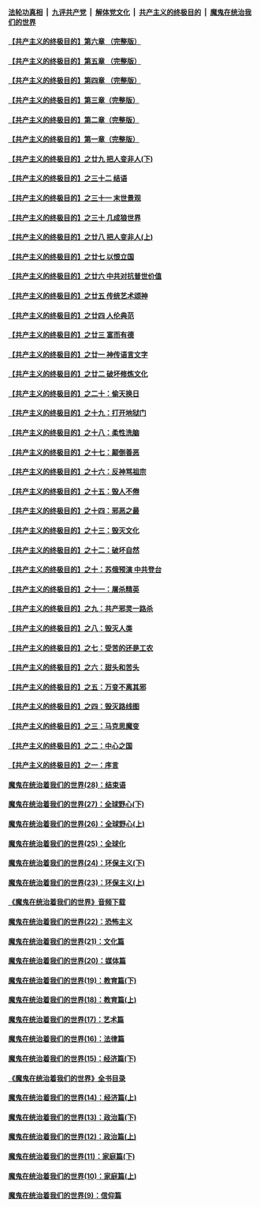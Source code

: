 ####  [法轮功真相](../../../../basic/blob/master/README.md?t=09132113) &nbsp;|&nbsp; [九评共产党](../../../../9ping.md/blob/master/README.md?t=09132113) &nbsp;|&nbsp; [解体党文化](../../../../jtdwh.md/blob/master/README.md?t=09132113)  &nbsp;|&nbsp; [共产主义的终极目的](../../../../gczydzjmd.md/blob/master/README.md?t=09132113) &nbsp;|&nbsp; [魔鬼在统治我们的世界](../../../../mgztzwmdsj.md/blob/master/README.md?t=09132113) 

#### [【共产主义的终极目的】第六章 （完整版）](../pages/nsc422/n11428913.md?t=09132113) 

#### [【共产主义的终极目的】第五章 （完整版）](../pages/nsc422/n11428912.md?t=09132113) 

#### [【共产主义的终极目的】第四章 （完整版）](../pages/nsc422/n11428907.md?t=09132113) 

#### [【共产主义的终极目的】第三章（完整版）](../pages/nsc422/n11428848.md?t=09132113) 

#### [【共产主义的终极目的】第二章（完整版）](../pages/nsc422/n11428831.md?t=09132113) 

#### [【共产主义的终极目的】第一章（完整版）](../pages/nsc422/n11417651.md?t=09132113) 

#### [【共产主义的终极目的】之廿九 把人变非人(下)](../pages/nsc422/n11344140.md?t=09132113) 

#### [【共产主义的终极目的】之三十二 结语](../pages/nsc422/n11360535.md?t=09132113) 

#### [【共产主义的终极目的】之三十一 末世景观](../pages/nsc422/n11351129.md?t=09132113) 

#### [【共产主义的终极目的】之三十 几成狼世界](../pages/nsc422/n11348280.md?t=09132113) 

#### [【共产主义的终极目的】之廿八 把人变非人(上)](../pages/nsc422/n11340492.md?t=09132113) 

#### [【共产主义的终极目的】之廿七 以恨立国](../pages/nsc422/n11336944.md?t=09132113) 

#### [【共产主义的终极目的】之廿六 中共对抗普世价值](../pages/nsc422/n11324785.md?t=09132113) 

#### [【共产主义的终极目的】之廿五 传统艺术颂神](../pages/nsc422/n11296396.md?t=09132113) 

#### [【共产主义的终极目的】之廿四 人伦典范](../pages/nsc422/n11296397.md?t=09132113) 

#### [【共产主义的终极目的】之廿三 富而有德](../pages/nsc422/n11283598.md?t=09132113) 

#### [【共产主义的终极目的】之廿一 神传语言文字](../pages/nsc422/n11263265.md?t=09132113) 

#### [【共产主义的终极目的】之廿二 破坏修炼文化](../pages/nsc422/n11245728.md?t=09132113) 

#### [【共产主义的终极目的】之二十：偷天换日](../pages/nsc422/n11238846.md?t=09132113) 

#### [【共产主义的终极目的】之十九：打开地狱门](../pages/nsc422/n11206376.md?t=09132113) 

#### [【共产主义的终极目的】之十八：柔性洗脑](../pages/nsc422/n11199994.md?t=09132113) 

#### [【共产主义的终极目的】之十七：颠倒善恶](../pages/nsc422/n11179782.md?t=09132113) 

#### [【共产主义的终极目的】之十六：反神骂祖宗](../pages/nsc422/n11166798.md?t=09132113) 

#### [【共产主义的终极目的】之十五：毁人不倦](../pages/nsc422/n11166792.md?t=09132113) 

#### [【共产主义的终极目的】之十四：邪恶之最](../pages/nsc422/n11150249.md?t=09132113) 

#### [【共产主义的终极目的】之十三：毁灭文化](../pages/nsc422/n11135227.md?t=09132113) 

#### [【共产主义的终极目的】之十二：破坏自然](../pages/nsc422/n11135214.md?t=09132113) 

#### [【共产主义的终极目的】之十：苏俄预演 中共登台](../pages/nsc422/n11118424.md?t=09132113) 

#### [【共产主义的终极目的】之十一：屠杀精英](../pages/nsc422/n11118442.md?t=09132113) 

#### [【共产主义的终极目的】之九：共产邪灵一路杀](../pages/nsc422/n11114139.md?t=09132113) 

#### [【共产主义的终极目的】之八：毁灭人类](../pages/nsc422/n11108503.md?t=09132113) 

#### [【共产主义的终极目的】之七：受苦的还是工农](../pages/nsc422/n11101809.md?t=09132113) 

#### [【共产主义的终极目的】之六：甜头和苦头](../pages/nsc422/n11096971.md?t=09132113) 

#### [【共产主义的终极目的】之五：万变不离其邪](../pages/nsc422/n11091285.md?t=09132113) 

#### [【共产主义的终极目的】之四：毁灭路线图](../pages/nsc422/n11086284.md?t=09132113) 

#### [【共产主义的终极目的】之三：马克思魔变](../pages/nsc422/n11061941.md?t=09132113) 

#### [【共产主义的终极目的】之二：中心之国](../pages/nsc422/n11047728.md?t=09132113) 

#### [【共产主义的终极目的】之一：序言](../pages/nsc422/n11086077.md?t=09132113) 

#### [魔鬼在统治着我们的世界(28)：结束语](../pages/nsc422/n10936246.md?t=09132113) 

#### [魔鬼在统治着我们的世界(27)：全球野心(下)](../pages/nsc422/n10928319.md?t=09132113) 

#### [魔鬼在统治着我们的世界(26)：全球野心(上)](../pages/nsc422/n10900318.md?t=09132113) 

#### [魔鬼在统治着我们的世界(25)：全球化](../pages/nsc422/n10788205.md?t=09132113) 

#### [魔鬼在统治着我们的世界(24)：环保主义(下)](../pages/nsc422/n10695307.md?t=09132113) 

#### [魔鬼在统治着我们的世界(23)：环保主义(上)](../pages/nsc422/n10688613.md?t=09132113) 

#### [《魔鬼在统治着我们的世界》音频下载](../pages/nsc422/n10635553.md?t=09132113) 

#### [魔鬼在统治着我们的世界(22)：恐怖主义](../pages/nsc422/n10614727.md?t=09132113) 

#### [魔鬼在统治着我们的世界(21)：文化篇](../pages/nsc422/n10597706.md?t=09132113) 

#### [魔鬼在统治着我们的世界(20)：媒体篇](../pages/nsc422/n10586579.md?t=09132113) 

#### [魔鬼在统治着我们的世界(19)：教育篇(下)](../pages/nsc422/n10564808.md?t=09132113) 

#### [魔鬼在统治着我们的世界(18)：教育篇(上)](../pages/nsc422/n10526970.md?t=09132113) 

#### [魔鬼在统治着我们的世界(17)：艺术篇](../pages/nsc422/n10499093.md?t=09132113) 

#### [魔鬼在统治着我们的世界(16)：法律篇](../pages/nsc422/n10485969.md?t=09132113) 

#### [魔鬼在统治着我们的世界(15)：经济篇(下)](../pages/nsc422/n10469975.md?t=09132113) 

#### [《魔鬼在统治着我们的世界》全书目录](../pages/nsc422/n10464261.md?t=09132113) 

#### [魔鬼在统治着我们的世界(14)：经济篇(上)](../pages/nsc422/n10457370.md?t=09132113) 

#### [魔鬼在统治着我们的世界(13)：政治篇(下)](../pages/nsc422/n10448270.md?t=09132113) 

#### [魔鬼在统治着我们的世界(12)：政治篇(上)](../pages/nsc422/n10444576.md?t=09132113) 

#### [魔鬼在统治着我们的世界(11)：家庭篇(下)](../pages/nsc422/n10440961.md?t=09132113) 

#### [魔鬼在统治着我们的世界(10)：家庭篇(上)](../pages/nsc422/n10435448.md?t=09132113) 

#### [魔鬼在统治着我们的世界(9)：信仰篇](../pages/nsc422/n10432159.md?t=09132113) 

